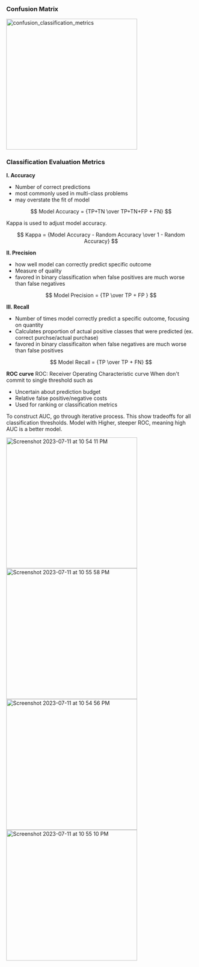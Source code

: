 ### Confusion Matrix 

<img width="348" alt="confusion_classification_metrics" src="https://github.com/michellekimgit/BreakThroughAI_note/assets/94397733/319e2186-5b00-4af3-8043-40b37239be72">

### Classification Evaluation Metrics
**I. Accuracy**
- Number of correct predictions
- most commonly used in multi-class problems
- may overstate the fit of model
  
$$
Model Accuracy = {TP+TN \over TP+TN+FP + FN}
$$

Kappa is used to adjust model accuracy.

$$
Kappa = {Model Accuracy - Random Accuracy \over 1 - Random Accuracy}
$$


**II. Precision**
- how well model can correctly predict specific outcome
- Measure of quality 
- favored in binary classification when false positives are much worse than false negatives

$$
Model Precision = {TP \over TP + FP }
$$

**III. Recall**
- Number of times model correctly predict a specific outcome, focusing on quantity
- Calculates proportion of actual positive classes that were predicted (ex. correct purchse/actual purchase)
- favored in binary classificaiton when false negatives are much worse than false positives

$$
Model Recall = {TP \over TP + FN} 
$$

**ROC curve** 
ROC: Receiver Operating Characteristic curve
When don't commit to single threshold such as
- Uncertain about prediction budget
- Relative false positive/negative costs
- Used for ranking or classification metrics

To construct AUC, go through iterative process. 
This show tradeoffs for all classification thresholds. 
Model with Higher, steeper ROC, meaning high AUC is a better model.

  
<img width="348" alt="Screenshot 2023-07-11 at 10 54 11 PM" src="https://github.com/michellekimgit/BreakThroughAI_note/assets/94397733/049fcbe4-e05b-4d89-bae7-8d8e55226857">

<img width="348" alt="Screenshot 2023-07-11 at 10 55 58 PM" src="https://github.com/michellekimgit/BreakThroughAI_note/assets/94397733/8fb80307-1e36-4a0d-9db5-2e1058a402bb">
  
  <img width="348" alt="Screenshot 2023-07-11 at 10 54 56 PM" src="https://github.com/michellekimgit/BreakThroughAI_note/assets/94397733/2f046656-1a88-4602-8c95-ca3dbeef4635">

<img width="348" alt="Screenshot 2023-07-11 at 10 55 10 PM" src="https://github.com/michellekimgit/BreakThroughAI_note/assets/94397733/16d2f82b-e0e1-4d79-b31b-f6959d43f327">
